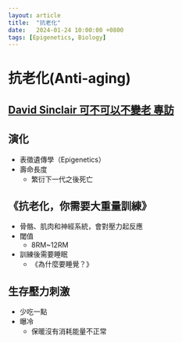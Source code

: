 ```yaml
---
layout: article
title:  "抗老化"
date:   2024-01-24 10:00:00 +0800
tags: [Epigenetics, Biology]
---
```


# 抗老化(Anti-aging)

## [David Sinclair 可不可以不變老 專訪](https://youtu.be/shY1HwFjkbw)

## 演化
* 表徵遺傳學（Epigenetics）
* 壽命長度
  * 繁衍下一代之後死亡

## 《抗老化，你需要大重量訓練》
* 骨骼、肌肉和神經系統，會對壓力起反應
* 閾值
  * 8RM~12RM
* 訓練後需要睡眠
  * 《為什麼要睡覺？》

## 生存壓力刺激
* 少吃一點
* 曝冷
  * 保暖沒有消耗能量不正常

